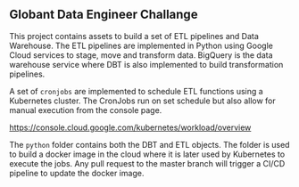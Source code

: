## Globant Data Engineer Challange

This project contains assets to build a set of ETL pipelines 
and Data Warehouse. The ETL pipelines are implemented in Python
using Google Cloud services to stage, move and transform data. 
BigQuery is the data warehouse service where DBT is also implemented
to build transformation pipelines. 

A set of `cronjobs` are implemented to schedule ETL functions 
using a Kubernetes cluster. The CronJobs run on set schedule but
also allow for manual execution from the console page. 

https://console.cloud.google.com/kubernetes/workload/overview

The `python` folder contains both the DBT and ETL objects. 
The folder is used to build a docker image in the cloud where
it is later used by Kubernetes to execute the jobs. Any pull
request to the master branch will trigger a CI/CD pipeline
to update the docker image. 


